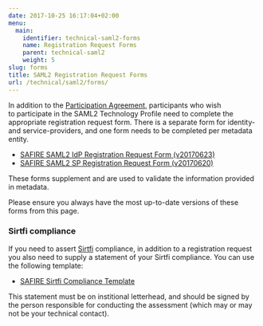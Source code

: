 ```yaml
---
date: 2017-10-25 16:17:04+02:00
menu:
  main:
    identifier: technical-saml2-forms
    name: Registration Request Forms
    parent: technical-saml2
    weight: 5
slug: forms
title: SAML2 Registration Request Forms
url: /technical/saml2/forms/
---
```


In addition to the [Participation Agreement](/safire/policy/participation/), participants who wish to participate in the SAML2 Technology Profile need to complete the appropriate registration request form. There is a separate form for identity- and service-providers, and one form needs to be completed per metadata entity.

  * [SAFIRE SAML2 IdP Registration Request Form (v20170623)](/wp-content/uploads/2016/11/SAFIRE-SAML2-IdP-Registration-20170623.pdf)
  * [SAFIRE SAML2 SP Registration Request Form (v20170620)](/wp-content/uploads/2016/11/SAFIRE-SAML2-SP-Registration-20170620.pdf)

These forms supplement and are used to validate the information provided in metadata.

Please ensure you always have the most up-to-date versions of these forms from this page.

### Sirtfi compliance

If you need to assert [Sirtfi](https://refeds.org/sirtfi) compliance, in addition to a registration request you also need to supply a statement of your Sirtfi compliance. You can use the following template:

  * [SAFIRE Sirtfi Compliance Template](/wp-content/uploads/2017/10/SAFIRE-Sirtfi-Compliance-Template.docx)

This statement must be on institional letterhead, and should be signed by the person responsible for conducting the assessment (which may or may not be your technical contact).
